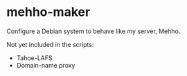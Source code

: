 mehho-maker
===========

Configure a Debian system to behave like my server, Mehho.

Not yet included in the scripts:

* Tahoe-LAFS
* Domain-name proxy
